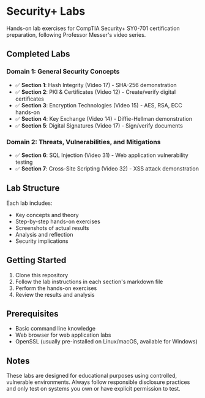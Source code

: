 # Security+ Labs

Hands-on lab exercises for CompTIA Security+ SY0-701 certification preparation, following Professor Messer's video series.

## Completed Labs

### Domain 1: General Security Concepts
- ✅ **Section 1**: Hash Integrity (Video 17) - SHA-256 demonstration
- ✅ **Section 2**: PKI & Certificates (Video 12) - Create/verify digital certificates  
- ✅ **Section 3**: Encryption Technologies (Video 15) - AES, RSA, ECC hands-on
- ✅ **Section 4**: Key Exchange (Video 14) - Diffie-Hellman demonstration
- ✅ **Section 5**: Digital Signatures (Video 17) - Sign/verify documents

### Domain 2: Threats, Vulnerabilities, and Mitigations
- ✅ **Section 6**: SQL Injection (Video 31) - Web application vulnerability testing
- ✅ **Section 7**: Cross-Site Scripting (Video 32) - XSS attack demonstration

## Lab Structure

Each lab includes:
- Key concepts and theory
- Step-by-step hands-on exercises
- Screenshots of actual results
- Analysis and reflection
- Security implications

## Getting Started

1. Clone this repository
2. Follow the lab instructions in each section's markdown file
3. Perform the hands-on exercises
4. Review the results and analysis

## Prerequisites

- Basic command line knowledge
- Web browser for web application labs
- OpenSSL (usually pre-installed on Linux/macOS, available for Windows)

## Notes

These labs are designed for educational purposes using controlled, vulnerable environments. Always follow responsible disclosure practices and only test on systems you own or have explicit permission to test.